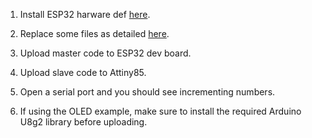 1. Install ESP32 harware def [here](https://github.com/espressif/arduino-esp32/blob/master/docs/arduino-ide/mac.md).
2. Replace some files as detailed [here](https://desire.giesecke.tk/index.php/2018/04/20/how-to-use-stickbreakers-i2c-improved-code/).
3. Upload master code to ESP32 dev board.
4. Upload slave code to Attiny85.
5. Open a serial port and you should see incrementing numbers.

6. If using the OLED example, make sure to install the required Arduino U8g2 library before uploading.